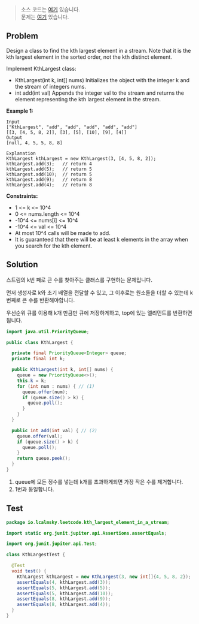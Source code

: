 > 소스 코드는 [여기](https://github.com/lcalmsky/leetcode/blob/master/src/main/java/io/lcalmsky/leetcode/kth_largest_element_in_a_stream/Solution.java) 있습니다.  
> 문제는 [여기](https://leetcode.com/problems/kth-largest-element-in-a-stream/) 있습니다.

## Problem

Design a class to find the kth largest element in a stream. Note that it is the kth largest element in the sorted order, not the kth distinct element.

Implement KthLargest class:

* KthLargest(int k, int[] nums) Initializes the object with the integer k and the stream of integers nums.
* int add(int val) Appends the integer val to the stream and returns the element representing the kth largest element in the stream.


**Example 1:**
```text
Input
["KthLargest", "add", "add", "add", "add", "add"]
[[3, [4, 5, 8, 2]], [3], [5], [10], [9], [4]]
Output
[null, 4, 5, 5, 8, 8]

Explanation
KthLargest kthLargest = new KthLargest(3, [4, 5, 8, 2]);
kthLargest.add(3);   // return 4
kthLargest.add(5);   // return 5
kthLargest.add(10);  // return 5
kthLargest.add(9);   // return 8
kthLargest.add(4);   // return 8
```

**Constraints:**

* 1 <= k <= 10^4
* 0 <= nums.length <= 10^4
* -10^4 <= nums[i] <= 10^4
* -10^4 <= val <= 10^4
* At most 10^4 calls will be made to add.
* It is guaranteed that there will be at least k elements in the array when you search for the kth element.

## Solution

스트림의 k번 째로 큰 수를 찾아주는 클래스를 구현하는 문제입니다.

먼저 생성자로 k와 초기 배열을 전달할 수 있고, 그 이후로는 원소들을 더할 수 있는데 k번째로 큰 수를 반환해야합니다.

우선순위 큐를 이용해 k개 만큼만 큐에 저장하게하고, top에 있는 엘리먼트를 반환하면 됩니다.

```java
import java.util.PriorityQueue;

public class KthLargest {

  private final PriorityQueue<Integer> queue;
  private final int k;

  public KthLargest(int k, int[] nums) {
    queue = new PriorityQueue<>();
    this.k = k;
    for (int num : nums) { // (1) 
      queue.offer(num);
      if (queue.size() > k) {
        queue.poll();
      }
    }
  }

  public int add(int val) { // (2)
    queue.offer(val);
    if (queue.size() > k) {
      queue.poll();
    }
    return queue.peek();
  }
}
```

1. queue에 모든 정수를 넣는데 k개를 초과하게되면 가장 작은 수를 제거합니다.
2. 1번과 동일합니다.

## Test

```java
package io.lcalmsky.leetcode.kth_largest_element_in_a_stream;

import static org.junit.jupiter.api.Assertions.assertEquals;

import org.junit.jupiter.api.Test;

class KthLargestTest {

  @Test
  void test() {
    KthLargest kthLargest = new KthLargest(3, new int[]{4, 5, 8, 2});
    assertEquals(4, kthLargest.add(3));
    assertEquals(5, kthLargest.add(5));
    assertEquals(5, kthLargest.add(10));
    assertEquals(8, kthLargest.add(9));
    assertEquals(8, kthLargest.add(4));
  }
}
```